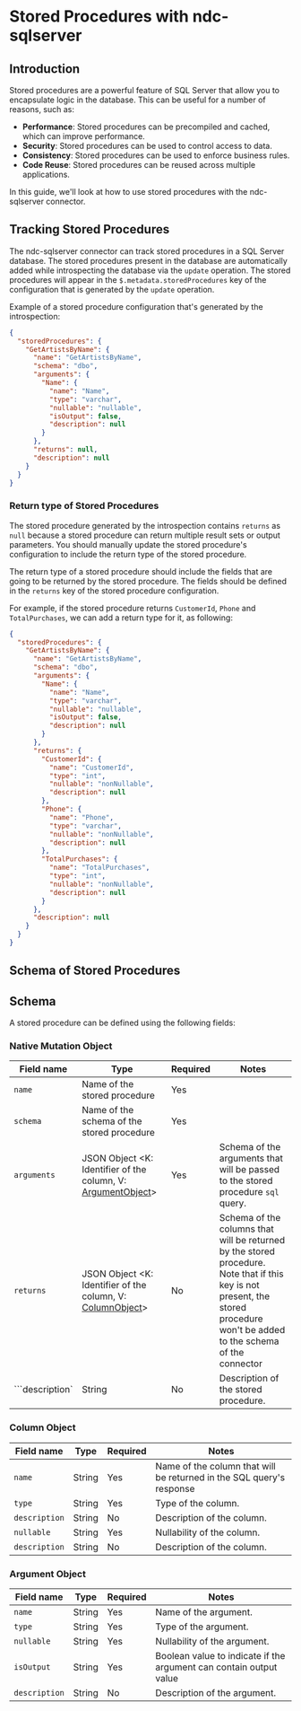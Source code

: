 # Stored Procedures with ndc-sqlserver

## Introduction

Stored procedures are a powerful feature of SQL Server that allow you to encapsulate logic in the database. This can be useful for a number of reasons, such as:

- **Performance**: Stored procedures can be precompiled and cached, which can improve performance.
- **Security**: Stored procedures can be used to control access to data.
- **Consistency**: Stored procedures can be used to enforce business rules.
- **Code Reuse**: Stored procedures can be reused across multiple applications.

In this guide, we'll look at how to use stored procedures with the ndc-sqlserver connector.

## Tracking Stored Procedures

The ndc-sqlserver connector can track stored procedures in a SQL Server database. The stored procedures present in the database are automatically added while introspecting the database via the `update` operation. The stored procedures will appear in the `$.metadata.storedProcedures` key of the configuration that is generated by the `update` operation.


Example of a stored procedure configuration that's generated by the introspection:

```json
{
  "storedProcedures": {
    "GetArtistsByName": {
      "name": "GetArtistsByName",
      "schema": "dbo",
      "arguments": {
        "Name": {
          "name": "Name",
          "type": "varchar",
          "nullable": "nullable",
          "isOutput": false,
          "description": null
        }
      },
      "returns": null,
      "description": null
    }
  }
}
```

### Return type of Stored Procedures

The stored procedure generated by the introspection contains `returns` as `null` because a stored procedure can return multiple result sets or output parameters. You should manually update the stored procedure's configuration to include the return type of the stored procedure.

The return type of a stored procedure should include the fields that are going to be returned by the stored procedure. The fields should be defined in the `returns` key of the stored procedure configuration.

For example, if the stored procedure returns `CustomerId`, `Phone` and `TotalPurchases`, we can add a return type for it, as following:

```json
{
  "storedProcedures": {
    "GetArtistsByName": {
      "name": "GetArtistsByName",
      "schema": "dbo",
      "arguments": {
        "Name": {
          "name": "Name",
          "type": "varchar",
          "nullable": "nullable",
          "isOutput": false,
          "description": null
        }
      },
      "returns": {
        "CustomerId": {
          "name": "CustomerId",
          "type": "int",
          "nullable": "nonNullable",
          "description": null
        },
        "Phone": {
          "name": "Phone",
          "type": "varchar",
          "nullable": "nonNullable",
          "description": null
        },
        "TotalPurchases": {
          "name": "TotalPurchases",
          "type": "int",
          "nullable": "nonNullable",
          "description": null
        }
      },
      "description": null
    }
  }
}
```

## Schema of Stored Procedures

## Schema

A stored procedure can be defined using the following fields:


### Native Mutation Object

| Field name      | Type                                                                             | Required | Notes                                                                                                                                                                         |
|-----------------|----------------------------------------------------------------------------------|----------|-------------------------------------------------------------------------------------------------------------------------------------------------------------------------------|
| `name`          | Name of the stored procedure                                                     | Yes      |                                                                                                                                                                               |
| `schema`        | Name of the schema of the stored procedure                                       | Yes      |                                                                                                                                                                               |
| `arguments`     | JSON Object <K: Identifier of the column, V: [ArgumentObject](#argument-object)> | Yes      | Schema of the arguments that will be passed to the stored procedure `sql` query.                                                                                              |
| `returns`       | JSON Object <K: Identifier of the column, V: [ColumnObject](#column-object)>     | No       | Schema of the columns that will be returned by the stored procedure. Note that if this key is not present, the stored procedure won't be added to the schema of the connector |
| ```description` | String                                                                           | No       | Description of the stored procedure.                                                                                                                                          |


### Column Object

| Field name    | Type   | Required | Notes                                                                                                                                                            |
|---------------|--------|----------|------------------------------------------------------------------------------------------------------------------------------------------------------------------|
| `name`        | String | Yes      | Name of the column that will be returned in the SQL query's response                                                                                             |
| `type`        | String | Yes      | Type of the column.                                                                                                                                              |
| `description` | String | No       | Description of the column.                                                                                                                                       |
| `nullable`    | String | Yes      | Nullability of the column.                                                                                                                                       |
| `description` | String | No       | Description of the column.                                                                                                                                       |


### Argument Object

| Field name    | Type   | Required | Notes                                                              |
|---------------|--------|----------|--------------------------------------------------------------------|
| `name`        | String | Yes      | Name of the argument.                                              |
| `type`        | String | Yes      | Type of the argument.                                              |
| `nullable`    | String | Yes      | Nullability of the argument.                                       |
| `isOutput`    | String | Yes      | Boolean value to indicate if the argument can contain output value |
| `description` | String | No       | Description of the argument.                                       |
